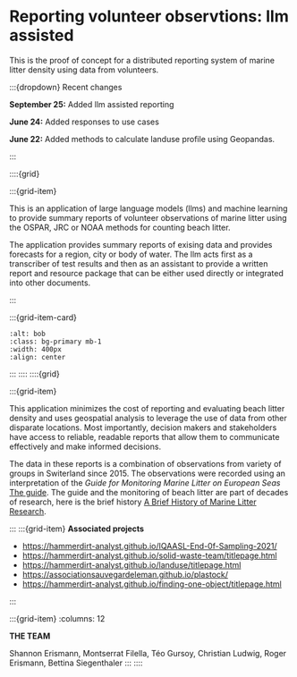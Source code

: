 # Reporting volunteer observtions: llm assisted

This is the proof of concept for a distributed reporting system of marine litter density using data from volunteers.

:::{dropdown} Recent changes

__September 25:__ Added llm assisted reporting

__June 24:__ Added responses to use cases

__June 22:__ Added methods to calculate landuse profile using Geopandas.


:::

::::{grid}

:::{grid-item}

This is an application of large language models (llms) and machine learning to provide summary reports of volunteer observations
of marine litter using the OSPAR, JRC or NOAA methods for counting beach litter. 

The application provides summary reports of exising data and provides forecasts for a region, city or body of water. The  llm 
acts first as a transcriber of test results and then as an assistant to provide a written report and resource package that can
be either used directly or integrated into other documents. 

:::

:::{grid-item-card}

```{image} resources/hammerdirt.png
:alt: bob
:class: bg-primary mb-1
:width: 400px
:align: center
```
:::
::::
::::{grid}

:::{grid-item}


This application minimizes the cost of reporting and evaluating beach litter density and uses geospatial analysis to leverage
the use of data from other disparate locations. Most importantly, decision makers and stakeholders have access to reliable, 
readable reports that allow them to communicate effectively and make informed decisions. 

The data in these reports is a combination of observations from variety of groups in Switerland since 2015. The observations were recorded using an interpretation of the _Guide for Monitoring Marine Litter on European Seas_ [The guide](https://mcc.jrc.ec.europa.eu/main/dev.py?N=41&O=439&titre_chap=TG%20Litter&titre_page=Guidance%20for%20the%20Monitoring%20of%20Marine%20Litter). The guide and the monitoring of beach litter are part of decades of research, here is the brief history [A Brief History of Marine Litter Research](https://link.springer.com/chapter/10.1007/978-3-319-16510-3_1).

:::
:::{grid-item}
__Associated projects__

* https://hammerdirt-analyst.github.io/IQAASL-End-0f-Sampling-2021/
* https://hammerdirt-analyst.github.io/solid-waste-team/titlepage.html
* https://hammerdirt-analyst.github.io/landuse/titlepage.html
* https://associationsauvegardeleman.github.io/plastock/
* https://hammerdirt-analyst.github.io/finding-one-object/titlepage.html


:::

:::{grid-item}
:columns: 12

__THE TEAM__

Shannon Erismann, Montserrat Filella, Téo Gursoy, Christian Ludwig, Roger Erismann, Bettina Siegenthaler
:::
::::
